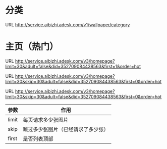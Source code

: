 # 分类

URL  http://service.aibizhi.adesk.com/v1/wallpaper/category 

# 主页（热门）

URL   http://service.aibizhi.adesk.com/v3/homepage?limit=30&adult=false&did=352709084438563&first=1&order=hot

URL  http://service.aibizhi.adesk.com/v3/homepage?limit=30&skip=30&adult=false&did=352709084438563&first=0&order=hot 

URL http://service.aibizhi.adesk.com/v3/homepage?limit=30&skip=30&adult=false&did=352709084438563&first=0&order=hot

| 参数    | 作用                |
| ----- | ----------------- |
| limit | 每页请求多少张图片         |
| skip  | 跳过多少张图片（已经请求了多少张） |
| first | 是否列表顶部            |

